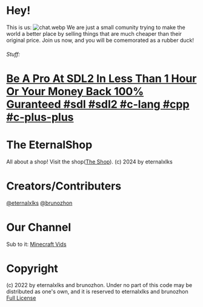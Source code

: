 # Hey! 
This is us:
<img src="blob:chrome-untrusted://media-app/55431468-0676-427a-b1da-d0cc5c468cee" alt="chat.webp"/>
We are just a small comunity trying to make the world a better place by selling things that are much cheaper than their original price.
Join us now, and you will be comemorated as a rubber duck!
###### Stuff:
# [Be A Pro At SDL2 In Less Than 1 Hour Or Your Money Back 100% Guranteed #sdl #sdl2 #c-lang #cpp #c-plus-plus](https://github.com/The-EternalShop/learn-sdl2-in-1-hour-easy)

# The EternalShop

All about a shop! Visit the shop([The Shop](https://eternalxlks.github.io//EternalShop/)).
(c) 2024 by eternalxlks 

# Creators/Contributers
[@eternalxlks](https://github.com/eternalxlks)
[@brunozhon](https://github.com/brunozhon)

# Our Channel
Sub to it: 
[Minecraft Vids](https://www.youtube.com/@sweaty_noob_at_all/videos)


# Copyright
(c) 2022 by eternalxlks and brunozhon. Under no part of this code may be distributed as one's own, and it is reserved to eternalxlks and brunozhon
[Full License](https://github.com/The-EternalShop/LICENSE/blob/main/README.md)
